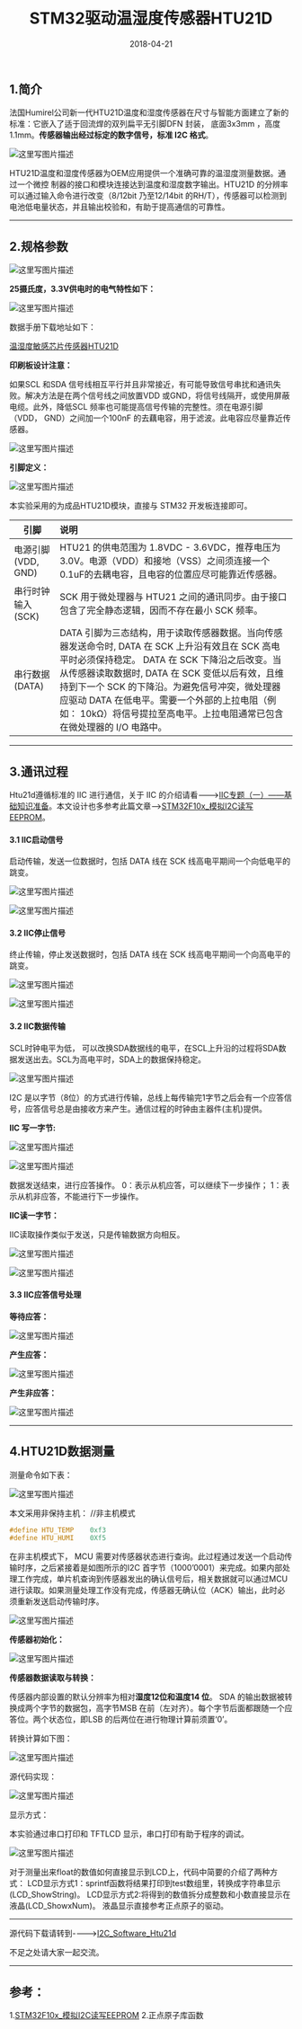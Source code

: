 ﻿---
layout: post
title: STM32驱动温湿度传感器HTU21D
date: 2018-04-21
categories: STM32
tags: [IIC,HTU21D,STM32]
description: STM32 driver htu21d
---


## **1.简介**

法国Humirel公司新一代HTU21D温度和湿度传感器在尺寸与智能方面建立了新的标准：它嵌入了适于回流焊的双列扁平无引脚DFN 封装， 底面3x3mm ，高度1.1mm。**传感器输出经过标定的数字信号，标准 I2C 格式**。

![这里写图片描述](/images/blog/technology/htu21d_1.png)

HTU21D温度和湿度传感器为OEM应用提供一个准确可靠的温湿度测量数据。通过一个微控
制器的接口和模块连接达到温度和湿度数字输出。HTU21D 的分辨率可以通过输入命令进行改变（8/12bit 乃至12/14bit 的RH/T），传感器可以检测到电池低电量状态，并且输出校验和，有助于提高通信的可靠性。

____


## **2.规格参数**

![这里写图片描述](/images/blog/technology/htu21d_2.png)

**25摄氏度，3.3V供电时的电气特性如下：**

![这里写图片描述](/images/blog/technology/htu21d_3.png)

数据手册下载地址如下：

[温湿度敏感芯片传感器HTU21D](https://download.csdn.net/download/wwt18811707971/10365530)

**印刷板设计注意：**

如果SCL 和SDA 信号线相互平行并且非常接近，有可能导致信号串扰和通讯失败。解决方法是在两个信号线之间放置VDD 或GND，将信号线隔开，或使用屏蔽电缆。此外，降低SCL 频率也可能提高信号传输的完整性。须在电源引脚（VDD， GND）之间加一个100nF 的去藕电容，用于滤波。此电容应尽量靠近传感器。

![这里写图片描述](/images/blog/technology/htu21d_4.png)

**引脚定义：**

![这里写图片描述](/images/blog/technology/htu21d_5.png)

本实验采用的为成品HTU21D模块，直接与 STM32 开发板连接即可。

|引脚|说明|
|--|:---|
|电源引脚 (VDD, GND)|HTU21 的供电范围为 1.8VDC - 3.6VDC，推荐电压为 3.0V。电源（VDD）和接地（VSS）之间须连接一个0.1uF的去耦电容，且电容的位置应尽可能靠近传感器。|
|串行时钟输入(SCK)|SCK 用于微处理器与 HTU21 之间的通讯同步。由于接口包含了完全静态逻辑，因而不存在最小 SCK 频率。|
|串行数据 (DATA)|DATA 引脚为三态结构，用于读取传感器数据。当向传感器发送命令时, DATA 在 SCK 上升沿有效且在 SCK 高电平时必须保持稳定。 DATA 在 SCK 下降沿之后改变。当从传感器读取数据时, DATA 在 SCK 变低以后有效，且维持到下一个 SCK 的下降沿。为避免信号冲突，微处理器应驱动 DATA 在低电平。需要一个外部的上拉电阻（例如： 10kΩ）将信号提拉至高电平。上拉电阻通常已包含在微处理器的 I/O 电路中。|

___

## **3.通讯过程**

Htu21d遵循标准的 IIC 进行通信，关于 IIC 的介绍请看--->[IIC专题（一）——基础知识准备](http://wentao1213.com/2017/08/15/iic-driver-sum/)。本文设计也多参考此篇文章-->[STM32F10x_模拟I2C读写EEPROM](https://blog.csdn.net/ybhuangfugui/article/details/52151835)。

#### **3.1 IIC启动信号**

启动传输，发送一位数据时，包括 DATA 线在 SCK 线高电平期间一个向低电平的跳变。

![这里写图片描述](/images/blog/technology/htu21d_IIC_1.png)

![这里写图片描述](/images/blog/technology/htu21d_IIC_2.png)

#### **3.2 IIC停止信号**

终止传输，停止发送数据时，包括 DATA 线在 SCK 线高电平期间一个向高电平的跳变。

![这里写图片描述](/images/blog/technology/htu21d_IIC_3.png)

![这里写图片描述](/images/blog/technology/htu21d_IIC_4.png)

#### **3.2 IIC数据传输**

SCL时钟电平为低， 可以改换SDA数据线的电平，在SCL上升沿的过程将SDA数据发送出去。SCL为高电平时，SDA上的数据保持稳定。

![这里写图片描述](/images/blog/technology/htu21d_IIC_5.png)

I2C 是以字节（8位）的方式进行传输，总线上每传输完1字节之后会有一个应答信号，应答信号总是由接收方来产生。通信过程的时钟由主器件(主机)提供。

**IIC 写一字节:**

![这里写图片描述](/images/blog/technology/htu21d_IIC_6.png)

![这里写图片描述](/images/blog/technology/htu21d_IIC_7.png)

数据发送结束，进行应答操作。
0：表示从机应答，可以继续下一步操作；
1：表示从机非应答，不能进行下一步操作。

**IIC读一字节：**

IIC读取操作类似于发送，只是传输数据方向相反。

![这里写图片描述](/images/blog/technology/htu21d_IIC_8.png)

![这里写图片描述](/images/blog/technology/htu21d_IIC_9.png)

#### **3.3 IIC应答信号处理**

**等待应答：**

![这里写图片描述](/images/blog/technology/htu21d_IIC_10.png)

**产生应答：**

![这里写图片描述](/images/blog/technology/htu21d_IIC_11.png)

**产生非应答：**

![这里写图片描述](/images/blog/technology/htu21d_IIC_12.png)

___

## **4.HTU21D数据测量**

测量命令如下表：

![这里写图片描述](/images/blog/technology/htu21d_IIC_13.png)

本文采用非保持主机：
//非主机模式
```c
#define HTU_TEMP    0xf3
#define HTU_HUMI    0Xf5
```

在非主机模式下， MCU 需要对传感器状态进行查询。此过程通过发送一个启动传输时序，之后紧接着是如图所示的I2C 首字节（1000’0001）来完成。如果内部处理工作完成，单片机查询到传感器发出的确认信号后，相关数据就可以通过MCU 进行读取。如果测量处理工作没有完成，传感器无确认位（ACK）输出，此时必须重新发送启动传输时序。

![这里写图片描述](/images/blog/technology/htu21d_IIC_14.png)

**传感器初始化：**

![这里写图片描述](/images/blog/technology/htu21d_IIC_15.png)

**传感器数据读取与转换：**

传感器内部设置的默认分辨率为相对**湿度12位和温度14 位**。 SDA 的输出数据被转换成两个字节的数据包，高字节MSB 在前（左对齐）。每个字节后面都跟随一个应答位。两个状态位，即LSB 的后两位在进行物理计算前须置‘0’。

转换计算如下图：

![这里写图片描述](/images/blog/technology/htu21d_IIC_16.png)

源代码实现：

![这里写图片描述](/images/blog/technology/htu21d_IIC_17.png)

显示方式：

本实验通过串口打印和 TFTLCD 显示，串口打印有助于程序的调试。

![这里写图片描述](/images/blog/technology/htu21d_IIC_18.png)

对于测量出来float的数值如何直接显示到LCD上，代码中简要的介绍了两种方式：
LCD显示方式1：sprintf函数将结果打印到test数组里，转换成字符串显示(LCD_ShowString)。
LCD显示方式2:将得到的数值拆分成整数和小数直接显示在液晶(LCD_ShowxNum)。
液晶显示直接参考正点原子的驱动。

____

源代码下载请转到---->[I2C_Software_Htu21d ](https://download.csdn.net/download/wwt18811707971/10365660)

 不足之处请大家一起交流。

____

## 参考：

1.[STM32F10x_模拟I2C读写EEPROM](https://blog.csdn.net/ybhuangfugui/article/details/52151835)
2.正点原子库函数


